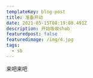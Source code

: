 ```yaml
---
templateKey: blog-post
title: 准备开动
date: 2021-05-15T08:19:08.491Z
description: 开始吸收shab
featuredpost: false
featuredimage: /img/4.jpg
tags:
  - sb
---
```

来吧来吧